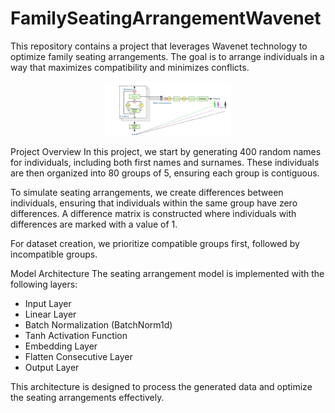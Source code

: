 # FamilySeatingArrangementWavenet

This repository contains a project that leverages Wavenet technology to optimize family seating arrangements. The goal is to arrange individuals in a way that maximizes compatibility and minimizes conflicts.

<div align="center">
    <img width="40%" src="https://github.com/faezeh-gholamrezaie/FamilySeatingArrangementWavenet/blob/main/Wavenet_Seating_arrangement.png">
</div>

Project Overview
In this project, we start by generating 400 random names for individuals, including both first names and surnames. These individuals are then organized into 80 groups of 5, ensuring each group is contiguous.

To simulate seating arrangements, we create differences between individuals, ensuring that individuals within the same group have zero differences. A difference matrix is constructed where individuals with differences are marked with a value of 1.

For dataset creation, we prioritize compatible groups first, followed by incompatible groups.

Model Architecture
The seating arrangement model is implemented with the following layers:

- Input Layer
- Linear Layer
- Batch Normalization (BatchNorm1d)
- Tanh Activation Function
- Embedding Layer
- Flatten Consecutive Layer
- Output Layer
  
This architecture is designed to process the generated data and optimize the seating arrangements effectively.
